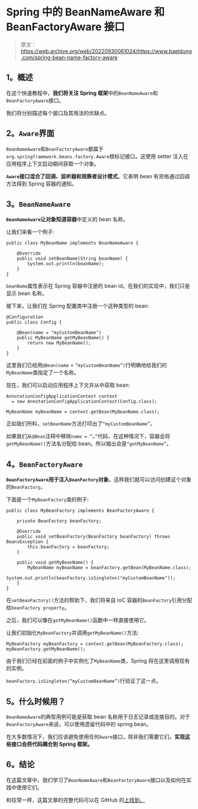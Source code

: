 # Spring 中的 BeanNameAware 和 BeanFactoryAware 接口

> 原文：<https://web.archive.org/web/20220930061024/https://www.baeldung.com/spring-bean-name-factory-aware>

## 1。概述

在这个快速教程中，**我们将关注 Spring 框架**中的`BeanNameAware`和`BeanFactoryAware`接口。

我们将分别描述每个接口及其用法的优缺点。

## 2。`Aware`界面

`BeanNameAware`和`BeanFactoryAware`都属于`org.springframework.beans.factory.Aware`根标记接口。这使用 setter 注入在应用程序上下文启动期间获取一个对象。

**`Aware`接口混合了回调、监听器和观察者设计模式**。它表明 bean 有资格通过回调方法得到 Spring 容器的通知。

## 3。`BeanNameAware`

**`BeanNameAware`让对象知道容器**中定义的 bean 名称。

让我们来看一个例子:

```
public class MyBeanName implements BeanNameAware {

    @Override
    public void setBeanName(String beanName) {
        System.out.println(beanName);
    }
}
```

`beanName`属性表示在 Spring 容器中注册的 bean id。在我们的实现中，我们只是显示 bean 名称。

接下来，让我们在 Spring 配置类中注册一个这种类型的 bean:

```
@Configuration
public class Config {

    @Bean(name = "myCustomBeanName")
    public MyBeanName getMyBeanName() {
        return new MyBeanName();
    }
}
```

这里我们已经用`@Bean(name` = `“myCustomBeanName”)`行明确地给我们的`MyBeanName`类指定了一个名称。

现在，我们可以启动应用程序上下文并从中获取 bean:

```
AnnotationConfigApplicationContext context 
  = new AnnotationConfigApplicationContext(Config.class);

MyBeanName myBeanName = context.getBean(MyBeanName.class);
```

正如我们所料，`setBeanName`方法打印出了`“myCustomBeanName”`。

如果我们从`@Bean`注释中移除`name = “…”`代码，在这种情况下，容器会将`getMyBeanName()`方法名分配给 bean。所以输出会是`“getMyBeanName”`。

## 4。`BeanFactoryAware`

**`BeanFactoryAware`用于注入`BeanFactory`对象**。这样我们就可以访问创建这个对象的`BeanFactory`。

下面是一个`MyBeanFactory`类的例子:

```
public class MyBeanFactory implements BeanFactoryAware {

    private BeanFactory beanFactory;

    @Override
    public void setBeanFactory(BeanFactory beanFactory) throws BeansException {
        this.beanFactory = beanFactory;
    }

    public void getMyBeanName() {
        MyBeanName myBeanName = beanFactory.getBean(MyBeanName.class);
        System.out.println(beanFactory.isSingleton("myCustomBeanName"));
    }
}
```

在`setBeanFactory()`方法的帮助下，我们将来自 IoC 容器的`BeanFactory`引用分配给`beanFactory property`。

之后，我们可以像在`getMyBeanName()`函数中一样直接使用它。

让我们初始化`MyBeanFactory`并调用`getMyBeanName()`方法:

```
MyBeanFactory myBeanFactory = context.getBean(MyBeanFactory.class);
myBeanFactory.getMyBeanName();
```

由于我们已经在前面的例子中实例化了`MyBeanName`类，Spring 将在这里调用现有的实例。

`beanFactory.isSingleton(“myCustomBeanName”)`行验证了这一点。

## 5。什么时候用？

`BeanNameAware`的典型用例可能是获取 bean 名称用于日志记录或连接目的。对于`BeanFactoryAware`来说，可以使用遗留代码中的 spring bean。

在大多数情况下，我们应该避免使用任何`Aware`接口，除非我们需要它们。**实现这些接口会将代码耦合到 Spring 框架。**

## 6。结论

在这篇文章中，我们学习了`BeanNameAware`和`BeanFactoryAware`接口以及如何在实践中使用它们。

和往常一样，这篇文章的完整代码可以在 GitHub 的[上找到。](https://web.archive.org/web/20220626205725/https://github.com/eugenp/tutorials/tree/master/spring-core)